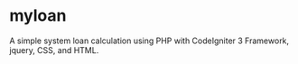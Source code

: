 # myloan
A simple system loan calculation using PHP with CodeIgniter  3 Framework, jquery, CSS, and HTML. 

